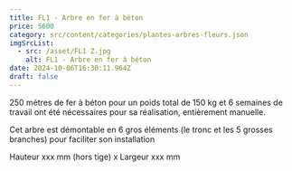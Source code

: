 ```yaml
---
title: FL1 - Arbre en fer à béton
price: 5600
category: src/content/categories/plantes-arbres-fleurs.json
imgSrcList:
  - src: /asset/FL1 Z.jpg
    alt: FL1 - Arbre en fer à béton
date: 2024-10-06T16:30:11.964Z
draft: false
---
```


250 mètres de fer à béton pour un poids total de 150 kg et 6 semaines de travail
ont été nécessaires pour sa réalisation, entièrement manuelle.

Cet arbre est démontable en 6 gros éléments (le tronc et les 5 grosses branches) pour faciliter son installation

Hauteur xxx mm (hors tige) x Largeur xxx mm
